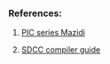 ### References:

1. [PIC series Mazidi](http://www.staroceans.org/kernel-and-driver/PIC%20Microcontroller%20and%20Embedded%20Systems%20Using%20ASM%20%26%20C%20for%20PIC18.pdf)

2. [SDCC compiler guide](https://sdcc.sourceforge.net/doc/sdccman.pdf)